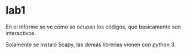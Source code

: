 # lab1

En el informe se ve cómo se ocupan los códigos, que basicamente son interactivos.

Solamente se instaló Scapy, las demás librerias vienen con python 3.
